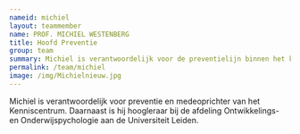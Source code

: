 ```yaml
---
nameid: michiel
layout: teammember
name: PROF. MICHIEL WESTENBERG
title: Hoofd Preventie 
group: team
summary: Michiel is verantwoordelijk voor de preventielijn binnen het kenniscentrum en is medeoprichter. <br> <br> Daarnaast is hij hoogleraar bij de afdeling Ontwikkelings- en Onderwijspychologie aan de Universiteit Leiden.
permalink: /team/michiel
image: /img/Michielnieuw.jpg
---
```


Michiel is verantwoordelijk voor preventie en medeoprichter van het Kenniscentrum. Daarnaast is hij hoogleraar bij de afdeling Ontwikkelings- en Onderwijspychologie aan de Universiteit Leiden.
